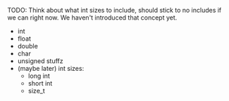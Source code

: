 TODO: Think about what int sizes to include, should stick to no includes if we can right now. We haven't introduced that concept yet.

- int
- float
- double
- char
- unsigned stuffz
- (maybe later) int sizes:
	- long int
	- short int
	- size_t
